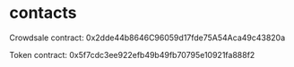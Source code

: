# contacts

Crowdsale contract: 0x2dde44b8646C96059d17fde75A54Aca49c43820a

Token contract: 0x5f7cdc3ee922efb49b49fb70795e10921fa888f2
